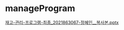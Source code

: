 # manageProgram
[재고-관리-프로그램-최종_2021863067-정혜인__복사본.pptx](https://github.com/hy31n/manageProgram/files/11719233/-.-.-._2021863067-.__.pptx)
